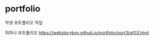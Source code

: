 # portfolio
학생 포트폴리오 작업



최하나 포트폴리오 https://webstoryboy.github.io/portfolio/port3/pf03.html
            


